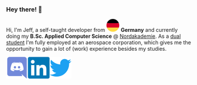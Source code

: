 ### Hey there! 🚀
  
Hi, I'm Jeff, a self-taught developer from <img src="/meta/images/germany.svg" /> <b>Germany</b> and currently doing my <b>B.Sc. Applied Computer Science</b> @ [Nordakademie](https://www.nordakademie.de/). As a [dual student](https://www.ue-germany.com/blog/en/what-does-dual-study-mean-in-practice/#:~:text=This%20combination%20of%20study%20program,and%20do%20an%20apprenticeship%20simultaneously.) I'm fully employed at an aerospace corporation, which gives me the opportunity to gain a lot of (work) experience besides my studies.


<p float="center"
  <a href="http://discord.com/users/165474051706454016">
    <img align="left" alt="Jeff's Discord" src="/meta/images/discord.svg" />
  </a>
  <a href="https://www.linkedin.com/in/jeff-saupe-a4460a203/">
    <img align="left" alt="Jeff's LinkedIn" src="/meta/images/linkedin.svg" />
  </a
  <a href="https://twitter.com/jeffsaupe">
    <img align="left" alt="Jeff's Twitter" src="/meta/images/twitter.svg" />
  </a
</p>
